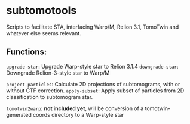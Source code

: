 # subtomotools
Scripts to facilitate STA, interfacing Warp/M, Relion 3.1, TomoTwin and whatever else seems relevant. 

## Functions:
```upgrade-star```: Upgrade Warp-style star to Relion 3.1.4
```downgrade-star```: Downgrade Relion-3-style star to Warp/M

```project-particles```: Calculate 2D projections of subtomograms, with or without CTF correction.
```apply-subset```: Apply subset of particles from 2D classification to subtomogram star.

```tomotwin2warp```: **not included yet**, will be conversion of a tomotwin-generated coords directory to a Warp-style star



